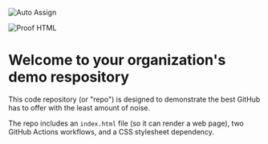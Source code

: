 ![Auto Assign](https://github.com/Jeaquino-dev/demo-repository/actions/workflows/auto-assign.yml/badge.svg)

![Proof HTML](https://github.com/Jeaquino-dev/demo-repository/actions/workflows/proof-html.yml/badge.svg)

# Welcome to your organization's demo respository
This code repository (or "repo") is designed to demonstrate the best GitHub has to offer with the least amount of noise.

The repo includes an `index.html` file (so it can render a web page), two GitHub Actions workflows, and a CSS stylesheet dependency.
